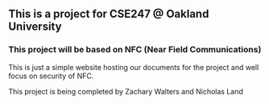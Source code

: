 ## This is a project for CSE247 @ Oakland University

### This project will be based on NFC (Near Field Communications)

This is just a simple website hosting our documents for the project
and well focus on security of NFC.


This project is being completed by Zachary Walters and Nicholas Land
